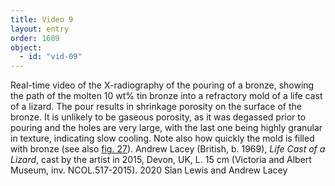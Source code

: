 ```yaml
---
title: Video 9
layout: entry
order: 1609
object:
  - id: "vid-09"
---
```


Real-time video of the X-radiography of the pouring of a bronze, showing the path of the molten 10 wt% tin bronze into a refractory mold of a life cast of a lizard. The pour results in shrinkage porosity on the surface of the bronze. It is unlikely to be gaseous porosity, as it was degassed prior to pouring and the holes are very large, with the last one being highly granular in texture, indicating slow cooling. Note also how quickly the mold is filled with bronze (see also [fig. 27](/visual-atlas/027/)). Andrew Lacey (British, b. 1969), *Life Cast of a Lizard*, cast by the artist in 2015, Devon, UK, L. 15 cm (Victoria and Albert Museum, inv. NCOL.517-2015). 2020 Sîan Lewis and Andrew Lacey
